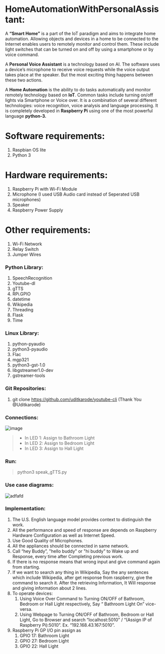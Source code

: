 # HomeAutomationWithPersonalAssistant:
A **“Smart Home”** is a part of the IoT paradigm and aims to integrate home automation. Allowing objects and devices in a home to be connected to the Internet enables users to remotely monitor and control them. These include light switches that can be turned on and off by using a smartphone or by voice command. 

A **Personal Voice Assistant** is a technology based on AI. The software uses a device’s microphone to receive voice requests while the voice output takes place at the speaker. But the most exciting thing happens between these two actions. 

A **Home Automation** is the ability to do tasks automatically and monitor remotely technology based on **IoT**. Common tasks include turning on/off lights via Smartphone or Voice over. It is a combination of several different technologies: voice recognition, voice analysis and language processing. It is completely developed in **Raspberry Pi** using one of the most powerful language **python-3.** 

# Software requirements:
  1. Raspbian OS lite
  2. Python 3
# Hardware requirements:
  1. Raspberry Pi with Wi-Fi Module
  2. Microphone (I used USB Audio card instead of Seperated USB microphones)
  3. Speaker
  4. Raspberry Power Supply
# Other requirements:
  1. Wi-Fi Network
  2. Relay Switch
  3. Jumper Wires

### Python Library:
  1. SpeechRecognition
  2. Youtube-dl
  3. gTTS
  4. RPi.GPIO
  5. datetime
  6. Wikipedia
  7. Threading
  8. Flask
  9. Time
### Linux Library:
  1. python-pyaudio
  2. python3-pyaudio 
  3. Flac
  4. mgp321
  5. python3-gst-1.0
  6. libgstreamer1.0-dev
  7. gstreamer-tools
### Git Repositories:
  1. git clone https://github.com/uditkarode/youtube-cli  (Thank You @Uditkarode)
### Connections: 
![image](https://user-images.githubusercontent.com/88142443/127484274-388d37be-d027-42bc-9d2b-a7921e698c72.png)
> * In LED 1: 
  >  Assign to Bathroom Light
> * In LED 2: 
  >  Assign to Bedroom Light
> * In LED 3: 
  >  Assign to Hall Light

### Run: 
 >python3 speak_gTTS.py

### Use case diagrams:
![adfafd](https://user-images.githubusercontent.com/88142443/127485239-42f6b7a6-5d1c-4673-83e9-4c63bb5387cd.JPG)

### Implementation:
  1. The U.S. English language model provides context to distinguish the work.
  2. All the performance and speed of response are depends on Raspberry Hardware Configuration as well as Internet Speed.
  3. Use Good Quality of Microphones.
  4. All the appliances should be connected in same network.
  5. Call “hey Buddy”, "hello buddy" or "hi buddy" to Wake up and Response, every time after Completing previous work.
  6. If there is no response means that wrong input and give command again from starting.
  7. If we want to search any thing in Wikipedia, Say the any sentences which include Wikipedia, after get response from raspberry, give the command to search it. After the retrieving Information, It Will response and giving information about 2 lines.
  8. To operate devices:
      1. Using Voice Over Command to Turning ON/OFF of Bathroom, Bedroom or Hall Light respectively, Say “ Bathroom Light On” vice-versa.
      2. Using Webpage to Turning ON/OFF of Bathroom, Bedroom or Hall Light, Go to Browser and search “localhost:5010” / “(Assign IP of Raspberry Pi):5010”. Ex. “192.168.43.167:5010”.
  9. Raspberry Pi GP I/O pin assign as
      1. GPIO 17: Bathroom Light
      2. GPIO 27: Bedroom Light
      3. GPIO 22: Hall Light


